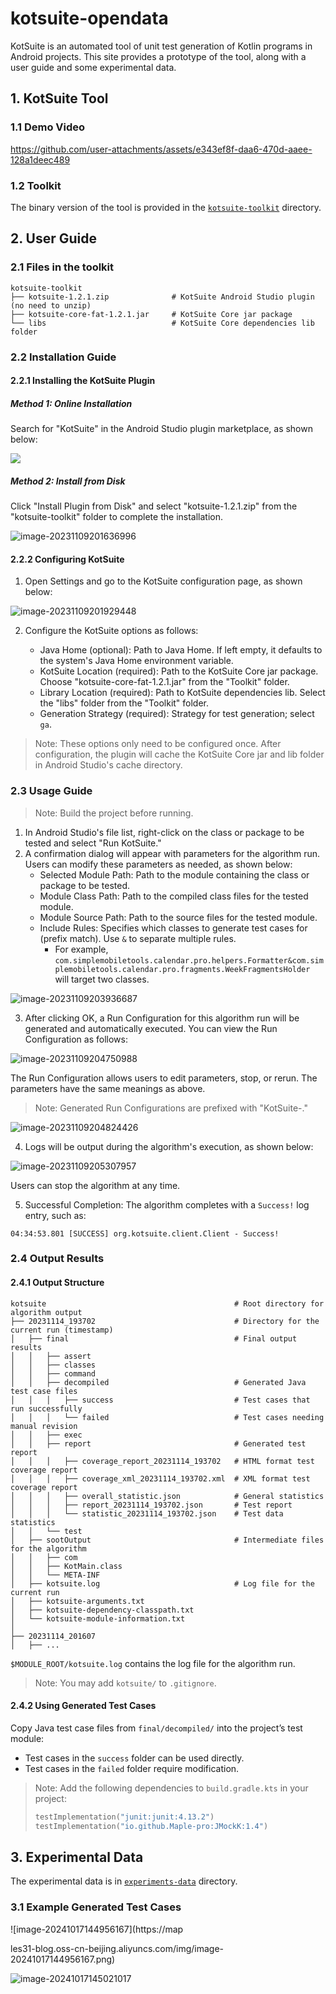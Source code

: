 # kotsuite-opendata

KotSuite is an automated tool of unit test generation of Kotlin programs in Android projects. This site provides a prototype of the tool, along with a user guide and some experimental data.

## 1. KotSuite Tool

### 1.1 Demo Video

<!-- <video controls>
    <source src="./assets/demo_video.mkv" type="video/mp4">
</video> -->

https://github.com/user-attachments/assets/e343ef8f-daa6-470d-aaee-128a1deec489

### 1.2 Toolkit

The binary version of the tool is provided in the [`kotsuite-toolkit`](./kotsuite-toolkit/) directory.

## 2. User Guide

### 2.1 Files in the toolkit

```
kotsuite-toolkit
├── kotsuite-1.2.1.zip              # KotSuite Android Studio plugin (no need to unzip)
├── kotsuite-core-fat-1.2.1.jar     # KotSuite Core jar package
└── libs                            # KotSuite Core dependencies lib folder
```

### 2.2 Installation Guide

#### 2.2.1 Installing the KotSuite Plugin

##### Method 1: Online Installation

Search for "KotSuite" in the Android Studio plugin marketplace, as shown below:

![](https://maples31-blog.oss-cn-beijing.aliyuncs.com/img/image-20231128-1d6866-20231128213845.png)

##### Method 2: Install from Disk

Click "Install Plugin from Disk" and select "kotsuite-1.2.1.zip" from the "kotsuite-toolkit" folder to complete the installation.

![image-20231109201636996](https://maples31-blog.oss-cn-beijing.aliyuncs.com/img/image-20231109201636996.png)

#### 2.2.2 Configuring KotSuite

1.   Open Settings and go to the KotSuite configuration page, as shown below:

![image-20231109201929448](https://maples31-blog.oss-cn-beijing.aliyuncs.com/img/image-20231109201929448.png)

2.   Configure the KotSuite options as follows:

     -   Java Home (optional): Path to Java Home. If left empty, it defaults to the system's Java Home environment variable.
     -   KotSuite Location (required): Path to the KotSuite Core jar package. Choose "kotsuite-core-fat-1.2.1.jar" from the "Toolkit" folder.
     -   Library Location (required): Path to KotSuite dependencies lib. Select the "libs" folder from the "Toolkit" folder.
     -   Generation Strategy (required): Strategy for test generation; select `ga`.

> Note: These options only need to be configured once. After configuration, the plugin will cache the KotSuite Core jar and lib folder in Android Studio's cache directory.

### 2.3 Usage Guide

> Note: Build the project before running.

1.   In Android Studio's file list, right-click on the class or package to be tested and select "Run KotSuite."
2.   A confirmation dialog will appear with parameters for the algorithm run. Users can modify these parameters as needed, as shown below:
     -   Selected Module Path: Path to the module containing the class or package to be tested.
     -   Module Class Path: Path to the compiled class files for the tested module.
     -   Module Source Path: Path to the source files for the tested module.
     -   Include Rules: Specifies which classes to generate test cases for (prefix match). Use `&` to separate multiple rules.
         -   For example, `com.simplemobiletools.calendar.pro.helpers.Formatter&com.simplemobiletools.calendar.pro.fragments.WeekFragmentsHolder` will target two classes.

![image-20231109203936687](https://maples31-blog.oss-cn-beijing.aliyuncs.com/img/image-20231109203936687.png)

3.   After clicking OK, a Run Configuration for this algorithm run will be generated and automatically executed. You can view the Run Configuration as follows:

![image-20231109204750988](https://maples31-blog.oss-cn-beijing.aliyuncs.com/img/image-20231109204750988.png)

The Run Configuration allows users to edit parameters, stop, or rerun. The parameters have the same meanings as above.

> Note: Generated Run Configurations are prefixed with "KotSuite-."

![image-20231109204824426](https://maples31-blog.oss-cn-beijing.aliyuncs.com/img/image-20231109204824426.png)

4.   Logs will be output during the algorithm's execution, as shown below:

![image-20231109205307957](https://maples31-blog.oss-cn-beijing.aliyuncs.com/img/image-20231109205307957.png)

Users can stop the algorithm at any time.

5.   Successful Completion: The algorithm completes with a `Success!` log entry, such as:

```
04:34:53.801 [SUCCESS] org.kotsuite.client.Client - Success!
```

### 2.4 Output Results

#### 2.4.1 Output Structure

```
kotsuite                                          # Root directory for algorithm output
├── 20231114_193702                               # Directory for the current run (timestamp)
│   ├── final                                     # Final output results
│   │   ├── assert           
│   │   ├── classes
│   │   ├── command
│   │   ├── decompiled                            # Generated Java test case files
│   │   │   ├── success                           # Test cases that run successfully
│   │   │   └── failed                            # Test cases needing manual revision
│   │   ├── exec
│   │   ├── report                                # Generated test report
│   │   │   ├── coverage_report_20231114_193702   # HTML format test coverage report
│   │   │   ├── coverage_xml_20231114_193702.xml  # XML format test coverage report
│   │   │   ├── overall_statistic.json            # General statistics
│   │   │   ├── report_20231114_193702.json       # Test report
│   │   │   └── statistic_20231114_193702.json    # Test data statistics
│   │   └── test
│   ├── sootOutput                                # Intermediate files for the algorithm
│   │   ├── com
│   │   ├── KotMain.class
│   │   └── META-INF
│   ├── kotsuite.log                              # Log file for the current run
│   ├── kotsuite-arguments.txt
│   ├── kotsuite-dependency-classpath.txt
│   └── kotsuite-module-information.txt
│
├── 20231114_201607
│   ├── ...
```

`$MODULE_ROOT/kotsuite.log` contains the log file for the algorithm run.

> Note: You may add `kotsuite/` to `.gitignore`.

#### 2.4.2 Using Generated Test Cases

Copy Java test case files from `final/decompiled/` into the project’s test module:

-   Test cases in the `success` folder can be used directly.
-   Test cases in the `failed` folder require modification.

> Note: Add the following dependencies to `build.gradle.kts` in your project:
>
> ```kotlin
> testImplementation("junit:junit:4.13.2")
> testImplementation("io.github.Maple-pro:JMockK:1.4")
> ```

## 3. Experimental Data

The experimental data is in [`experiments-data`](./experiments-data/) directory.

### 3.1 Example Generated Test Cases

![image-20241017144956167](https://map

les31-blog.oss-cn-beijing.aliyuncs.com/img/image-20241017144956167.png)

![image-20241017145021017](https://maples31-blog.oss-cn-beijing.aliyuncs.com/img/image-20241017145021017.png)